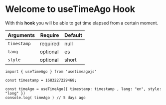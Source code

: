 # Welcome to useTimeAgo Hook

With this **hook** you will be able to get time elapsed from a certain moment. 


| Arguments| Require | Default|
|--|--|--|
| `timestamp` | required | null |
| `lang` | optional | es |
| `style` | optional | short |


    import { useTimeAgo } from 'usetimeagojs'
    
    const timestamp = 1683227229468;
    
    const timeAgo = useTimeAgo({ timestamp: timestamp , lang: "en", style: "long" })
    console.log( timeAgo ) // 5 days ago
